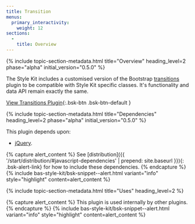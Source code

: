 ```yaml
---
title: Transition
menus:
  primary_interactivity:
    weight: 12
sections:
  -
    title: Overview
---
```


{% include topic-section-metadata.html
  title="Overview"
  heading_level=2
  phase="alpha"
  initial_version="0.5.0"
%}

The Style Kit includes a customised version of the Bootstrap
[transitions](https://getbootstrap.com/docs/3.3/javascript/#transitions) plugin to be compatible with Style Kit specific
classes. It's functionality and data API remain exactly the same.

[View Transitions Plugin](https://getbootstrap.com/docs/3.3/javascript/#transitions){:.bsk-btn .bsk-btn-default }

{% include topic-section-metadata.html
  title="Dependencies"
  heading_level=2
  phase="alpha"
  initial_version="0.5.0"
%}

This plugin depends upon:

* [jQuery](https://jquery.com).

{% capture alert_content %}
See [distribution]({{ '/start/distribution/#javascript-dependencies' | prepend: site.baseurl }}){: .bsk-alert-link} for
how to include these dependencies.
{% endcapture %}
{% include bas-style-kit/bsk-snippet--alert.html
  variant="info"
  style="highlight"
  content=alert_content
%}

{% include topic-section-metadata.html
  title="Uses"
  heading_level=2
%}

{% capture alert_content %}
This plugin is used internally by other plugins.
{% endcapture %}
{% include bas-style-kit/bsk-snippet--alert.html
  variant="info"
  style="highlight"
  content=alert_content
%}
